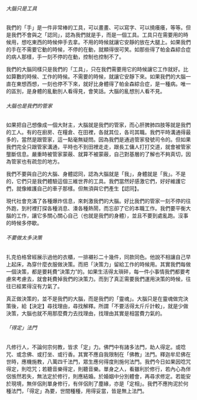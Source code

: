 ###### 大腦只是工具

我們的「手」是一件非常棒的工具，可以畫畫、可以寫字、可以撓癢癢，等等。但是我們不會與之「認同」，認為我們就是手，而是一個工具。工具只在需要用的時候用，想吃東西的時候伸手去拿。不用的時候就讓它安靜的放在大腿上。如果我們的手在不需要它動的時候，不停的在動，就顯得很可笑。如那些得了帕金森綜合症的病人那樣，手一刻不停的在動，控制也控制不了。



我們的大腦同樣只是我們的「工具」，只在我們需要用它的時候讓它工作就好。比如算數的時候、工作的時候。不需要的時候，就讓它安靜下來。如果我們的大腦一直在東想西想，一刻也停不下來，就好比身體得了帕金森綜合症，是一種病。唯一的區別，是身體的亂動別人看得見，會笑話。大腦的亂想別人看不見。



###### 大腦也是我們的管家

如果把自己想像成一個大財主，大腦就是我們的管家，而心肝脾肺四肢等就是我們的工人。有的在廚房、在糧倉、在田裡，各就其位，各司其職。我們平時溝通得最多的，當然是跟管家，這一點毫無疑問。因為我們是通過管家發號司令的。但如果我們完全只跟管家溝通，平時也不到田裡走走，跟長工傭人打打交道，就會被管家壟斷信息。嚴重時被管家蒙蔽、就算不被蒙蔽，自己對基層的了解也不夠真切，因為管家也有疏忽的地方。



我們不要與自己的大腦、身體認同，認為大腦就是「我」，身體就是「我」。不是的，它們只是我們體驗這個三維世界的工具。我們當然好感激它們，好好維護它們，就像維護自己的車子那樣。但無須與它們產生【認同】。



現代社會充滿了各種爆炸信息，來刺激我們的大腦。好比我們的管家一刻不停的往外跑，到村裡打探各種消息、湊各種熱鬧，而忘卻了它的本職工作。我們要平衡大腦的工作，讓它多關心關心自己（也就是我們的身體），並且不要到處亂跑。沒事的時候多停歇。



###### 不要做太多決策

扎克伯格曾經展示過他的衣櫃，一排襯衫二十幾件，同款同色。他說不相讓自己早上起床，為穿什麼衣服做決策。而把「決策力」留給工作的時候用。其實我們每做一個決策，都是要耗費“決策力”的。如果生活得太瑣碎，每一件小事情我們都要考慮來考慮去，就會耗費掉我們的決策力。而到了真正需要我們運用決策的時候，往往已經累得沒有力氣了。



真正做決策的，並不是我們的大腦，而是我們的「靈魂」。大腦只是在靈魂做完決策後，給【決定】尋找理由，尋找解釋。所謂「不要活得太斤斤計較」，就是少做決策，大腦也就不用那麼費力去找理由，找理由其實是相當費力氣的。



###### 「得定」法門

凡修行人，不論何宗何教，皆求「定」力。佛門中有諸多法門，助人得定。或唸咒、或念佛、或打坐、或行香。其實不應自我限制在「佛教」法門。釋迦牟尼佛在世時，應機施教，八萬四千法門，眾生應何得度則施何法門。我們今日如果因唸咒得定，則唸咒；若聽音樂得定，則聽音樂。單身之人，看雖利於修行，若內心為伴侶悵然若失，無法定於修行，則應結婚。於婚姻中分別體會，再尋求修定。若能安於現境，無伴侶則單身修行，有伴侶則了塵緣，亦是「定相」。我們不應拘泥於何種法門，「得定」為要，世間種種，用得妥當，皆是無上法門。